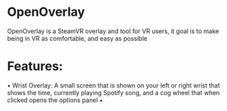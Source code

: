 # OpenOverlay

OpenOverlay is a SteamVR overlay and tool for VR users, it goal is to make being in VR as comfortable, and easy as possible

# Features:
• Wrist Overlay: A small screen that is shown on your left or right wrist that shows the time, currently playing Spotify song, and a cog wheel that when clicked opens the options panel
• 

